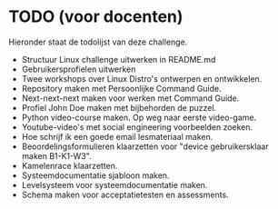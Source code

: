 # TODO (voor docenten)
Hieronder staat de todolijst van deze challenge.
* Structuur Linux challenge uitwerken in README.md
* Gebruikersprofielen uitwerken
* Twee workshops over Linux Distro's ontwerpen en ontwikkelen.
* Repository maken met Persoonlijke Command Guide.
* Next-next-next maken voor werken met Command Guide.
* Profiel John Doe maken met bijbehorden de puzzel.
* Python video-course maken. Op weg naar eerste video-game.
* Youtube-video's met social engineering voorbeelden zoeken.
* Hoe schrijf ik een goede email lesmateriaal maken.
* Beoordelingsformulieren klaarzetten voor "device gebruikersklaar maken B1-K1-W3".
* Kamelenrace klaarzetten.
* Systeemdocumentatie sjabloon maken.
* Levelsysteem voor systeemdocumentatie maken.
* Schema maken voor acceptatietesten en assessments.
